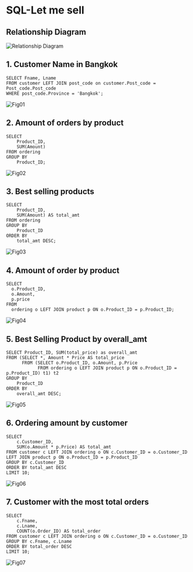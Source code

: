 # SQL-Let me sell
## Relationship Diagram
![Relationship Diagram](https://github.com/psungg/SQL-Let-me-sell/blob/main/Images/Relationship_Diagram.png)

## 1. Customer Name in Bangkok

```
SELECT Fname, Lname
FROM customer LEFT JOIN post_code on customer.Post_code = Post_code.Post_code
WHERE post_code.Province = 'Bangkok';
```

![Fig01](https://github.com/psungg/SQL-Let-me-sell/blob/main/Images/Fig01.png)

## 2. Amount of orders by product

```
SELECT 
	Product_ID, 
    SUM(Amount)
FROM ordering
GROUP BY
	Product_ID;
```

![Fig02](https://github.com/psungg/SQL-Let-me-sell/blob/main/Images/Fig02.png)


## 3. Best selling products

```
SELECT 
	Product_ID, 
    SUM(Amount) AS total_amt
FROM ordering
GROUP BY
	Product_ID
ORDER BY
	total_amt DESC;
```

![Fig03](https://github.com/psungg/SQL-Let-me-sell/blob/main/Images/Fig03.png)

## 4. Amount of order by product

```
SELECT
  o.Product_ID,
  o.Amount,
  p.price
FROM
  ordering o LEFT JOIN product p ON o.Product_ID = p.Product_ID;
```

![Fig04](https://github.com/psungg/SQL-Let-me-sell/blob/main/Images/Fig04.png)

## 5. Best Selling Product by overall_amt

```
SELECT Product_ID, SUM(total_price) as overall_amt
FROM (SELECT *,	Amount * Price AS total_price
      FROM (SELECT o.Product_ID, o.Amount, p.Price
            FROM ordering o LEFT JOIN product p ON o.Product_ID = p.Product_ID) t1) t2
GROUP BY
	Product_ID
ORDER BY
	overall_amt DESC;
```

![Fig05](https://github.com/psungg/SQL-Let-me-sell/blob/main/Images/Fig05.png)

## 6. Ordering amount by customer

```
SELECT 
	c.Customer_ID, 
	SUM(o.Amount * p.Price) AS total_amt
FROM customer c LEFT JOIN ordering o ON c.Customer_ID = o.Customer_ID LEFT JOIN product p ON o.Product_ID = p.Product_ID
GROUP BY c.Customer_ID
ORDER BY total_amt DESC
LIMIT 10;
```

![Fig06](https://github.com/psungg/SQL-Let-me-sell/blob/main/Images/Fig06.png)

## 7. Customer with the most total orders

```
SELECT 
	c.Fname, 
    c.Lname, 
    COUNT(o.Order_ID) AS total_order
FROM customer c LEFT JOIN ordering o ON c.Customer_ID = o.Customer_ID
GROUP BY c.Fname, c.Lname
ORDER BY total_order DESC
LIMIT 10;
```

![Fig07](https://github.com/psungg/SQL-Let-me-sell/blob/main/Images/Fig07.png)

